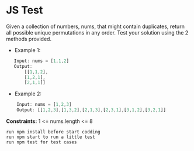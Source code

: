 # JS Test

Given a collection of numbers, nums, that might contain duplicates,
return all possible unique permutations in any order. Test your solution using the 2 methods provided.

* Example 1:
  
 ```javascript
    Input: nums = [1,1,2]
    Output:
        [[1,1,2],
        [1,2,1],
        [2,1,1]]
```

* Example 2:
  
```javascript
    Input: nums = [1,2,3]
    Output: [[1,2,3],[1,3,2],[2,1,3],[2,3,1],[3,1,2],[3,2,1]]
```

**Constraints:**
    1 <= nums.length <= 8

```
run npm install before start codding
run npm start to run a little test
run npm test for test cases
```
